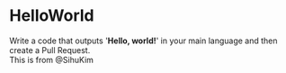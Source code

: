 # HelloWorld
Write a code that outputs '**Hello, world!**' in your main language and then create a Pull Request.  
This is from @SihuKim
